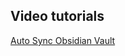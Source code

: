 ## Video tutorials
<a href=https://www.patreon.com/posts/puppygit-auto-122757321>Auto Sync Obsidian Vault</a><br>


